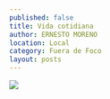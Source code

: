 ```yaml
---
published: false
title: Vida cotidiana
author: ERNESTO MORENO
location: Local
category: Fuera de Foco
layout: posts
---
```


![](http://i.imgur.com/hJYEdPrm.jpg)
